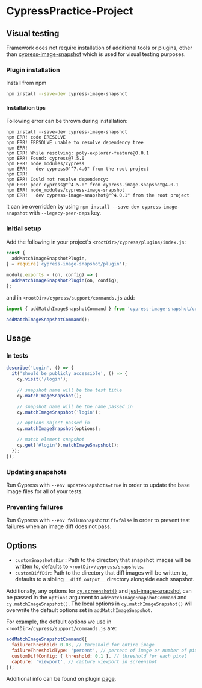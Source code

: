 # CypressPractice-Project

## Visual testing
Framework does not require installation of additional tools or plugins, other than [cypress-image-snapshot](https://github.com/jaredpalmer/cypress-image-snapshot) which is used for visual testing purposes.
 
### Plugin installation

Install from npm

```bash
npm install --save-dev cypress-image-snapshot
```
#### Installation tips

Following error can be thrown during installation:

```
npm install --save-dev cypress-image-snapshot
npm ERR! code ERESOLVE
npm ERR! ERESOLVE unable to resolve dependency tree
npm ERR! 
npm ERR! While resolving: poly-explorer-feature@0.0.1
npm ERR! Found: cypress@7.5.0
npm ERR! node_modules/cypress
npm ERR!   dev cypress@"^7.4.0" from the root project
npm ERR! 
npm ERR! Could not resolve dependency:
npm ERR! peer cypress@"^4.5.0" from cypress-image-snapshot@4.0.1
npm ERR! node_modules/cypress-image-snapshot
npm ERR!   dev cypress-image-snapshot@"^4.0.1" from the root project
```

it can be overridden by using ```npm install --save-dev cypress-image-snapshot``` with ```--legacy-peer-deps``` key.

### Initial setup

Add the following in your project's `<rootDir>/cypress/plugins/index.js`:

```js
const {
  addMatchImageSnapshotPlugin,
} = require('cypress-image-snapshot/plugin');

module.exports = (on, config) => {
  addMatchImageSnapshotPlugin(on, config);
};
```

and in `<rootDir>/cypress/support/commands.js` add:

```js
import { addMatchImageSnapshotCommand } from 'cypress-image-snapshot/command';

addMatchImageSnapshotCommand();
```

## Usage

### In tests

```js
describe('Login', () => {
  it('should be publicly accessible', () => {
    cy.visit('/login');

    // snapshot name will be the test title
    cy.matchImageSnapshot();

    // snapshot name will be the name passed in
    cy.matchImageSnapshot('login');

    // options object passed in
    cy.matchImageSnapshot(options);

    // match element snapshot
    cy.get('#login').matchImageSnapshot();
  });
});
```

### Updating snapshots

Run Cypress with `--env updateSnapshots=true` in order to update the base image files for all of your tests.

### Preventing failures

Run Cypress with `--env failOnSnapshotDiff=false` in order to prevent test failures when an image diff does not pass.

## Options

- `customSnapshotsDir` : Path to the directory that snapshot images will be written to, defaults to `<rootDir>/cypress/snapshots`.
- `customDiffDir`: Path to the directory that diff images will be written to, defaults to a sibling `__diff_output__` directory alongside each snapshot.

Additionally, any options for [`cy.screenshot()`](https://docs.cypress.io/api/commands/screenshot.html#Arguments) and [jest-image-snapshot](https://github.com/americanexpress/jest-image-snapshot#optional-configuration) can be passed in the `options` argument to `addMatchImageSnapshotCommand` and `cy.matchImageSnapshot()`. The local options in `cy.matchImageSnapshot()` will overwrite the default options set in `addMatchImageSnapshot`.

For example, the default options we use in `<rootDir>/cypress/support/commands.js` are:

```js
addMatchImageSnapshotCommand({
  failureThreshold: 0.03, // threshold for entire image
  failureThresholdType: 'percent', // percent of image or number of pixels
  customDiffConfig: { threshold: 0.1 }, // threshold for each pixel
  capture: 'viewport', // capture viewport in screenshot
});
```

Additional info can be found on plugin [page](https://github.com/jaredpalmer/cypress-image-snapshot).
